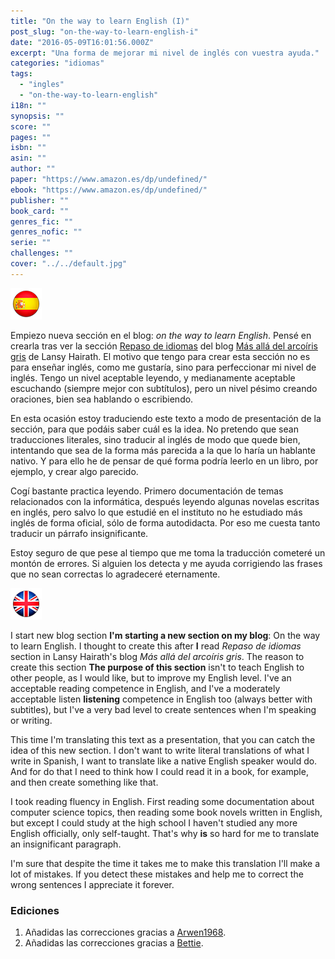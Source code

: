 ```yaml
---
title: "On the way to learn English (I)"
post_slug: "on-the-way-to-learn-english-i"
date: "2016-05-09T16:01:56.000Z"
excerpt: "Una forma de mejorar mi nivel de inglés con vuestra ayuda."
categories: "idiomas"
tags: 
  - "ingles"
  - "on-the-way-to-learn-english"
i18n: ""
synopsis: ""
score: ""
pages: ""
isbn: ""
asin: ""
author: ""
paper: "https://www.amazon.es/dp/undefined/"
ebook: "https://www.amazon.es/dp/undefined/"
publisher: ""
book_card: ""
genres_fic: ""
genres_nofic: ""
serie: ""
challenges: ""
cover: "../../default.jpg"
---
```


![](images/spain.png)

Empiezo nueva sección en el blog: _on the way to learn English_. Pensé en crearla tras ver la sección [Repaso de idiomas](http://www.masalladelarcoirisgris.com/search/label/idiomas) del blog [Más allá del arcoíris gris](http://www.masalladelarcoirisgris.com/) de Lansy Hairath. El motivo que tengo para crear esta sección no es para enseñar inglés, como me gustaría, sino para perfeccionar mi nivel de inglés. Tengo un nivel aceptable leyendo, y medianamente aceptable escuchando (siempre mejor con subtítulos), pero un nivel pésimo creando oraciones, bien sea hablando o escribiendo.

En esta ocasión estoy traduciendo este texto a modo de presentación de la sección, para que podáis saber cuál es la idea. No pretendo que sean traducciones literales, sino traducir al inglés de modo que quede bien, intentando que sea de la forma más parecida a la que lo haría un hablante nativo. Y para ello he de pensar de qué forma podría leerlo en un libro, por ejemplo, y crear algo parecido.

Cogí bastante practica leyendo. Primero documentación de temas relacionados con la informática, después leyendo algunas novelas escritas en inglés, pero salvo lo que estudié en el instituto no he estudiado más inglés de forma oficial, sólo de forma autodidacta. Por eso me cuesta tanto traducir un párrafo insignificante.

Estoy seguro de que pese al tiempo que me toma la traducción cometeré un montón de errores. Si alguien los detecta y me ayuda corrigiendo las frases que no sean correctas lo agradeceré eternamente.

![](images/england.png)

I start new blog section **I'm starting a new section on my blog**: On the way to learn English. I thought to create this after **I** read _Repaso de idiomas_ section in Lansy Hairath's blog _Más allá del arcoíris gris_. The reason to create this section **The purpose of this section** isn't to teach English to other people, as I would like, but to improve my English level. I've an acceptable reading competence in English, and I've a moderately acceptable listen **listening** competence in English too (always better with subtitles), but I've a very bad level to create sentences when I'm speaking or writing.

This time I'm translating this text as a presentation, that you can catch the idea of this new section. I don't want to write literal translations of what I write in Spanish, I want to translate like a native English speaker would do. And for do that I need to think how I could read it in a book, for example, and then create something like that.

I took reading fluency in English. First reading some documentation about computer science topics, then reading some book novels written in English, but except I could study at the high school I haven't studied any more English officially, only self-taught. That's why **is** so hard for me to translate an insignificant paragraph.

I'm sure that despite the time it takes me to make this translation I'll make a lot of mistakes. If you detect these mistakes and help me to correct the wrong sentences I appreciate it forever.

### Ediciones

1. Añadidas las correcciones gracias a [Arwen1968](https://waterbloggedbooks.wordpress.com/).
2. Añadidas las correcciones gracias a [Bettie](http://cuadernoderetales.blogspot.com.es).
